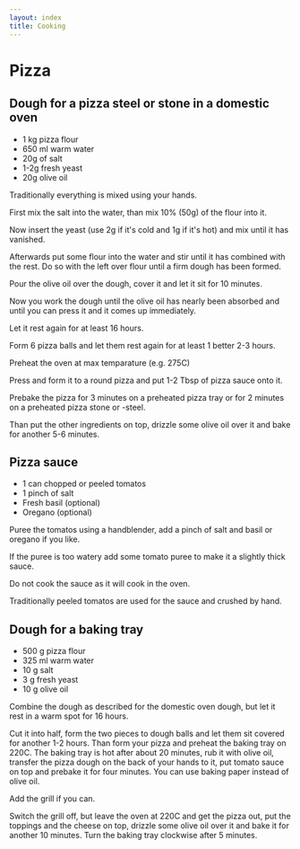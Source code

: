 ```yaml
---
layout: index
title: Cooking
---
```


# Pizza

## Dough for a pizza steel or stone in a domestic oven

* 1 kg pizza flour
* 650 ml warm water
* 20g of salt
* 1-2g fresh yeast
* 20g olive oil

Traditionally everything is mixed using your hands.

First mix the salt into the water, than mix 10% (50g) of the flour into it.

Now insert the yeast (use 2g if it's cold and 1g if it's hot) and mix until it has vanished.

Afterwards put some flour into the water and stir until it has combined with the rest. Do so with the left over flour until a firm dough has been formed.

Pour the olive oil over the dough, cover it and let it sit for 10 minutes.

Now you work the dough until the olive oil has nearly been absorbed and until you can press it and it comes up immediately.

Let it rest again for at least 16 hours.

Form 6 pizza balls and let them rest again for at least 1 better 2-3 hours.

Preheat the oven at max temparature (e.g. 275C)

Press and form it to a round pizza and put 1-2 Tbsp of pizza sauce onto it.

Prebake the pizza for 3 minutes on a preheated pizza tray or for 2 minutes on a preheated pizza stone or -steel. 

Than put the other ingredients on top, drizzle some olive oil over it and bake for another 5-6 minutes.

## Pizza sauce

* 1 can chopped or peeled tomatos
* 1 pinch of salt
* Fresh basil (optional)
* Oregano (optional)

Puree the tomatos using a handblender, add a pinch of salt and basil or oregano if you like. 

If the puree is too watery add some tomato puree to make it a slightly thick sauce.

Do not cook the sauce as it will cook in the oven.

Traditionally peeled tomatos are used for the sauce and crushed by hand.

## Dough for a baking tray

* 500 g pizza flour
* 325 ml warm water
* 10 g salt
* 3 g fresh yeast
* 10 g olive oil

Combine the dough as described for the domestic oven dough, but let it rest in a warm spot for 16 hours.

Cut it into half, form the two pieces to dough balls and let them sit covered for another 1-2 hours. Than form your pizza and preheat the baking tray on 220C. The baking tray is hot after about 20 minutes, rub it with olive oil, transfer the pizza dough on the back of your hands to it, put tomato sauce on top and prebake it for four minutes. You can use baking paper instead of olive oil.

Add the grill if you can.

Switch the grill off, but leave the oven at 220C and get the pizza out, put the toppings and the cheese on top, drizzle some olive oil over it and bake it for another 10 minutes. Turn the baking tray clockwise after 5 minutes.
